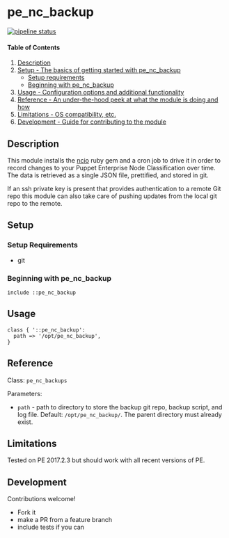 
# pe_nc_backup

[![pipeline status](https://gitlab.com/jessereynolds/puppet-pe_nc_backup/badges/master/pipeline.svg)](https://gitlab.com/jessereynolds/puppet-pe_nc_backup/commits/master)

#### Table of Contents

1. [Description](#description)
2. [Setup - The basics of getting started with pe_nc_backup](#setup)
    * [Setup requirements](#setup-requirements)
    * [Beginning with pe_nc_backup](#beginning-with-pe_nc_backup)
3. [Usage - Configuration options and additional functionality](#usage)
4. [Reference - An under-the-hood peek at what the module is doing and how](#reference)
5. [Limitations - OS compatibility, etc.](#limitations)
6. [Development - Guide for contributing to the module](#development)

## Description

This module installs the [ncio](https://rubygems.org/gems/ncio) ruby gem and a cron job to drive it in order to record changes to your Puppet Enterprise Node Classification over time. The data is retrieved as a single JSON file, prettified, and stored in git.

If an ssh private key is present that provides authentication to a remote Git repo this module can also take care of pushing updates from the local git repo to the remote.

## Setup


### Setup Requirements

- git

### Beginning with pe_nc_backup

```
include ::pe_nc_backup
```

## Usage

```
class { '::pe_nc_backup':
  path => '/opt/pe_nc_backup',
}
```

## Reference

Class: `pe_nc_backups`

Parameters:

- `path` - path to directory to store the backup git repo, backup script, and log file. Default: `/opt/pe_nc_backup/`. The parent directory must already exist.

## Limitations

Tested on PE 2017.2.3 but should work with all recent versions of PE.

## Development

Contributions welcome!

- Fork it
- make a PR from a feature branch
- include tests if you can

